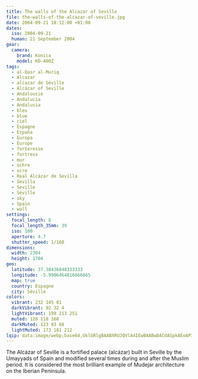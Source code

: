 ```yaml
---
title: The walls of the Alcazar of Seville
file: the-walls-of-the-alcazar-of-seville.jpg
date: 2004-09-21 18:12:00 +01:00
dates:
  iso: 2004-09-21
  human: 21 September 2004
gear:
  camera:
    brand: Konica
    model: KD-400Z
tags:
  - al-Qasr al-Muriq
  - Alcazar
  - alcazar de Séville
  - Alcázar of Seville
  - Andalousie
  - Andalucía
  - Andalusia
  - bleu
  - blue
  - ciel
  - Espagne
  - España
  - Europa
  - Europe
  - forteresse
  - fortress
  - mur
  - ochre
  - ocre
  - Real Alcázar de Sevilla
  - Sevilla
  - Seville
  - Séville
  - sky
  - Spain
  - wall
settings:
  focal_length: 8
  focal_length_35mm: 39
  iso: 100
  aperture: 4.7
  shutter_speed: 1/160
dimensions:
  width: 2304
  height: 1704
geo:
  latitude: 37.38436848333333
  longitude: -5.9906464816666665
  map: true
  country: Espagne
  city: Séville
colors:
  vibrant: 232 145 81
  darkVibrant: 92 32 4
  lightVibrant: 198 213 251
  muted: 128 118 168
  darkMuted: 123 93 68
  lightMuted: 173 181 212
lqip: data:image/webp;base64,UklGRlgBAABXRUJQVlA4IEwBAABwDACdASpkAEoAP3GqzF20rL2tKTgLM7AuCWIGcAyq8VN1Da1CfnElSpCxEClDCnd78DPfbZ4QjS6AmE50WrP3oYRrt+XoDEO9A9oYw1aXbp4RDinCPrniZ4+uM/Rna09i69YsHIMglBSfUAAA/s/jQlaK6X7xGGiZa53uppcMU6eG6GeDA004ZzrI3INm32BZEdp+G+/gatMxzkxq4a1A0X+RTIkXJFhrfkSh/oIPRz32NUb6F4C0wMyyxeJPcjW1exgHQkMghujzYASFrshYpOZPbYF/BN2y3/+0XIK0q0+TK3QpxWfixxP9O1/pO1IR5QY1F8Y+XETpEO5h5nL0MpBUz3XIy+itM/QaXEnuV4McC2ewPykELv/RXrFjZjwNnRW86tEib6OSF3zXSgRxsl/+OBA9XXFKa35hc3J0yB+0lxdxJFas5AAAAA==
---
```


The Alcázar of Seville is a fortified palace (alcázar) built in Seville by the Umayyads of Spain and modified several times during and after the Muslim period. It is considered the most brilliant example of Mudejar architecture on the Iberian Peninsula.
